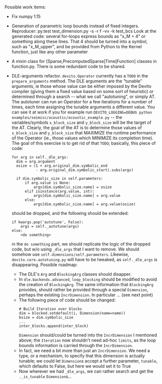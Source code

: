 Possible work items:

* Fix numpy 1.15

* Generation of parametric loop bounds instead of fixed integers.  Reproducer:
  py.test test_dimension.py -s -r f -vv -k test_bcs Look at the generated code:
  several for-loops express bounds as "x_M + 4" or something along these lines.
  That 4 should be turned into a symbol, such as "x_M_upper", and be provided
  from Python to the Kernel function, just like any other parameter

* A mixin class for [Sparse,PrecomputedSparse]Time[Function] classes in
  function.py. There is some redundant code to be shared.

* DLE-arguments refactor. ``devito.Operator`` currently has a ``TODO`` in the
  ``prepare_arguments`` method. The DLE arguments are the "tunable" arguments,
  ie those whose value can be either imposed by the Devito compiler (giving
  them a fixed value based on some sort of heuristic) or determined through a
  search -- what we call "autotuning", or simply AT. The autotuner can run an
  Operator for a few iterations for a number of times, each time assigning the
  tunable arguments a different value. You can see it at work if you for
  example run ``DEVITO_LOGGING=DEBUG python
  examples/seimisc/acoustic/acoustic_example.py`` -- the variables/symbols
  ``x_block_size`` and ``y_block_size`` will be the target of the AT. Clearly,
  the goal of the AT is to determine those values of ``x_block_size`` and
  ``y_block_size`` that MAXIMIZE the runtime performance of the Operator (ie.,
  those values which MINIMIZE its completion time).  The goal of this exercise
  is to get rid of that ``TODO``; basically, this piece of code:

  ```
  for arg in self._dle_args:
    dim = arg.argument
    osize = (1 + arg.original_dim.symbolic_end
             - arg.original_dim.symbolic_start).subs(args)

    if dim.symbolic_size in self.parameters:
        if arg.value is None:
            args[dim.symbolic_size.name] = osize
        elif isinstance(arg.value, int):
            args[dim.symbolic_size.name] = arg.value
        else:
            args[dim.symbolic_size.name] = arg.value(osize)
  ```
  should be dropped, and the following should be extended:
  ```
  if kwargs.pop('autotune', False):
      args = self._autotune(args)
  else:
      <do something>
  ```
  in the ``do something`` part, we should replicate the logic of the dropped
  code, but w/o using ``_dle_args`` that I want to remove. We should somehow
  use ``self.dimensions/self.parameters``. Likewise,
  ``devito.core.autotuning.py`` will have to be tweaked, as ``self._dle_args``
  is disappearing. Possible roadmap:

  * The DLE's ``Arg`` and ``BlockingArg`` classes should disapper.
  * In ``dle.backends.advanced``, ``loop_blocking`` should be modified to avoid
    the creation of ``BlockingArg``. The same information that ``BlockingArg``
    provides, should rather be provided through a special ``Dimension``,
    perhaps the existing ``IncrDimension``. In particular ... (see next point)
  * The following piece of code should be changed:
    ```
    # Build Iteration over blocks
    dim = blocked.setdefault(i, Dimension(name=name))
    bsize = dim.symbolic_size
    ...
    inter_blocks.append(inter_block)
    ```
    ``Dimension`` should/could be turned into the ``IncrDimension`` I mentioned
    above; the ``Iteration`` now shouldn't need ad-hoc ``limits``, as the loop
    bounds information is carried through the ``IncrDimension``.
  * In fact, we need a bit more than just an ``IncrDimension``. We need a type,
    or a mechanism, to specify that this dimension is actually tunable; we
    could let ``Dimension``s accept a further parameter, ``tunable``, which
    defaults to False, but here we would set it to True
  * Now wherever we had ``_dle_args``, we can rather search and get the
    ``._is_tunable`` ``Dimension``s...
